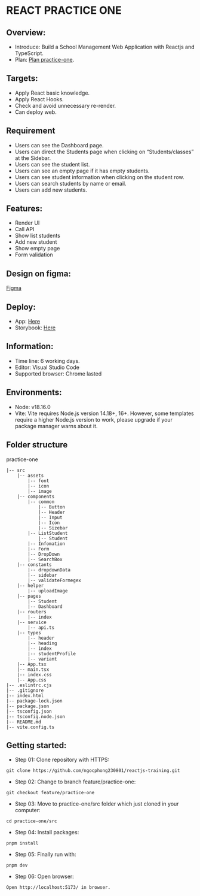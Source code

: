 # REACT PRACTICE ONE

## Overview:

- Introduce: Build a School Management Web Application with Reactjs and TypeScript.
- Plan: [Plan practice-one](https://docs.google.com/document/d/1KGUcfnYYeZFbLqICTLxquW1L_2SFBHJx97Ra4H7W5L0/edit).
## Targets:

- Apply React basic knowledge.
- Apply React Hooks.
- Check and avoid unnecessary re-render.
- Can deploy web.

## Requirement

- Users can see the Dashboard page.
- Users can direct the Students page when clicking on “Students/classes” at the Sidebar.
- Users can see the student list. 
- Users can see an empty page if it has empty students.
- Users can see student information when clicking on the student row.
- Users can search students by name or email.
- Users can add new students.


## Features:

- Render UI
- Call API
- Show list students
- Add new student
- Show empty page
- Form validation

## Design on figma:

[Figma](<https://www.figma.com/file/xbpLfqHwFvYqDuqvbZTWNP/School-Management-Admin-Dashboard-UI-(Community)?type=design&node-id=6-3&mode=design&t=M52fndy5HBQVOW56-0>)

## Deploy:

- App: [Here](https://react-practice-olive.vercel.app/)
- Storybook: [Here](https://practice-react-sepia.vercel.app/?path=/story/components-footer--default)

## Information:

- Time line: 6 working days.
- Editor: Visual Studio Code
- Supported browser: Chrome lasted

## Environments:

- Node: v18.16.0
- Vite: Vite requires Node.js version 14.18+, 16+. However, some templates require a higher Node.js version to work, please upgrade if your package manager warns about it.

## Folder structure

practice-one

```
|-- src
    |-- assets
        |-- font
        |-- icon
        |-- image
    |-- components
        |-- common
            |-- Button
            |-- Header
            |-- Input
            |-- Icon
            |-- Sizebar
        |-- ListStudent
            |-- Student
        |-- Infomation
        |-- Form
        |-- DropDown
        |-- SearchBox
    |-- constants
        |-- dropdownData
        |-- sidebar
        |-- validateFormegex
    |-- helper
        |-- uploadImage
    |-- pages
        |-- Student
        |-- Dashboard
    |-- routers
        |-- index
    |-- service
        |-- api.ts
    |-- types
        |-- header
        |-- heading
        |-- index
        |-- studentProfile
        |-- variant
    |-- App.tsx
    |-- main.tsx
    |-- index.css
    |-- App.css
|-- .eslintrc.cjs
|-- .gitignore
|-- index.html
|-- package-lock.json
|-- package.json
|-- tsconfig.json
|-- tsconfig.node.json
|-- README.md
|-- vite.config.ts
```

## Getting started:

- Step 01: Clone repository with HTTPS:

```
git clone https://github.com/ngocphong230801/reactjs-training.git
```

- Step 02: Change to branch feature/practice-one:

```
git checkout feature/practice-one
```

- Step 03: Move to practice-one/src folder which just cloned in your computer:

```
cd practice-one/src
```

- Step 04: Install packages:

```
pnpm install
```

- Step 05: Finally run with:

```
pnpm dev
```

- Step 06: Open browser:

```
Open http://localhost:5173/ in browser.
```
